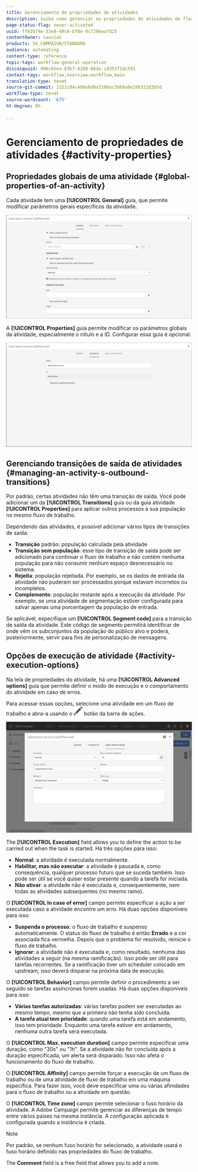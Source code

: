 ```yaml
---
title: Gerenciamento de propriedades de atividades
description: Saiba como gerenciar as propriedades de atividades do fluxo de trabalho.
page-status-flag: never-activated
uuid: ff02b74e-53e8-49c6-bf8e-0c729eaa7d25
contentOwner: sauviat
products: SG_CAMPAIGN/STANDARD
audience: automating
content-type: reference
topic-tags: workflow-general-operation
discoiquuid: 906c85ea-83b7-4268-86da-cd353f1dc591
context-tags: workflow,overview;workflow,main
translation-type: tm+mt
source-git-commit: 1321c84c49de6d9a318bbc5bb8a0e28b332d2b5d
workflow-type: tm+mt
source-wordcount: '675'
ht-degree: 0%

---
```



# Gerenciamento de propriedades de atividades {#activity-properties}

## Propriedades globais de uma atividade {#global-properties-of-an-activity}

Cada atividade tem uma **[!UICONTROL General]** guia, que permite modificar parâmetros gerais específicos da atividade.

![](assets/activity-properties.png)

A **[!UICONTROL Properties]** guia permite modificar os parâmetros globais da atividade, especialmente o rótulo e a ID. Configurar essa guia é opcional.

![](assets/activity-properties2.png)

## Gerenciando transições de saída de atividades {#managing-an-activity-s-outbound-transitions}

Por padrão, certas atividades não têm uma transição de saída. Você pode adicionar um da **[!UICONTROL Transitions]** guia ou da guia atividade **[!UICONTROL Properties]** para aplicar outros processos à sua população no mesmo fluxo de trabalho.

Dependendo das atividades, é possível adicionar vários tipos de transições de saída:

* **Transição** padrão: população calculada pela atividade
* **Transição sem população**: esse tipo de transição de saída pode ser adicionado para continuar o fluxo de trabalho e não contém nenhuma população para não consumir nenhum espaço desnecessário no sistema.
* **Rejeita**: população rejeitada. Por exemplo, se os dados de entrada da atividade não puderam ser processados porque estavam incorretos ou incompletos.
* **Complemento**: população restante após a execução da atividade. Por exemplo, se uma atividade de segmentação estiver configurada para salvar apenas uma porcentagem da população de entrada.

Se aplicável, especifique um **[!UICONTROL Segment code]** para a transição de saída da atividade. Este código de segmento permitirá identificar de onde vêm os subconjuntos da população do público alvo e poderá, posteriormente, servir para fins de personalização de mensagens.

## Opções de execução de atividade {#activity-execution-options}

Na tela de propriedades do atividade, há uma **[!UICONTROL Advanced options]** guia que permite definir o modo de execução e o comportamento do atividade em caso de erros.

Para acessar essas opções, selecione uma atividade em um fluxo de trabalho e abra-a usando o ![](assets/edit_darkgrey-24px.png) botão da barra de ações.

![](assets/wkf_advanced_parameters.png)

The **[!UICONTROL Execution]** field allows you to define the action to be carried out when the task is started. Há três opções para isso:

* **Normal**: a atividade é executada normalmente.
* **Habilitar, mas não executar**: a atividade é pausada e, como consequência, qualquer processo futuro que se suceda também. Isso pode ser útil se você quiser estar presente quando a tarefa for iniciada.
* **Não ativar**: a atividade não é executada e, consequentemente, nem todas as atividades subsequentes (no mesmo ramo).

O **[!UICONTROL In case of error]** campo permite especificar a ação a ser executada caso a atividade encontre um erro. Há duas opções disponíveis para isso:

* **Suspenda o processo**: o fluxo de trabalho é suspenso automaticamente. O status do fluxo de trabalho é então **Errado** e a cor associada fica vermelha. Depois que o problema for resolvido, reinicie o fluxo de trabalho.
* **Ignorar**: a atividade não é executada e, como resultado, nenhuma das atividades a seguir (na mesma ramificação). Isso pode ser útil para tarefas recorrentes. Se a ramificação tiver um scheduler colocado em upstream, isso deverá disparar na próxima data de execução.

O **[!UICONTROL Behavior]** campo permite definir o procedimento a ser seguido se tarefas assíncronas forem usadas. Há duas opções disponíveis para isso:

* **Várias tarefas autorizadas**: várias tarefas podem ser executadas ao mesmo tempo, mesmo que a primeira não tenha sido concluída.
* **A tarefa atual tem prioridade**: quando uma tarefa está em andamento, isso tem prioridade. Enquanto uma tarefa estiver em andamento, nenhuma outra tarefa será executada.

O **[!UICONTROL Max. execution duration]** campo permite especificar uma duração, como &quot;30s&quot; ou &quot;1h&quot;. Se a atividade não for concluída após a duração especificada, um alerta será disparado. Isso não afeta o funcionamento do fluxo de trabalho.

O **[!UICONTROL Affinity]** campo permite forçar a execução de um fluxo de trabalho ou de uma atividade de fluxo de trabalho em uma máquina específica. Para fazer isso, você deve especificar uma ou várias afinidades para o fluxo de trabalho ou a atividade em questão.

O **[!UICONTROL Time zone]** campo permite selecionar o fuso horário da atividade. A Adobe Campaign permite gerenciar as diferenças de tempo entre vários países na mesma instância. A configuração aplicada é configurada quando a instância é criada.

>[!NOTE]
>
>Por padrão, se nenhum fuso horário for selecionado, a atividade usará o fuso horário definido nas propriedades do fluxo de trabalho.

The **Comment** field is a free field that allows you to add a note.
